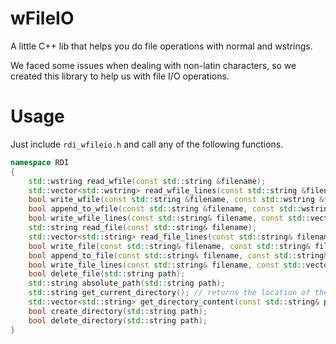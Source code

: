 # wFileIO
A little C++ lib that helps you do file operations with normal and wstrings.

We faced some issues when dealing with non-latin characters, so we created this library to help us with file I/O operations.

# Usage

Just include `rdi_wfileio.h` and call any of the following functions.
```c++
namespace RDI
{
	std::wstring read_wfile(const std::string &filename);
	std::vector<std::wstring> read_wfile_lines(const std::string &filename);
	bool write_wfile(const std::string &filename, const std::wstring &fileContent);
	bool append_to_wfile(const std::string &filename, const std::wstring &content);
	bool write_wfile_lines(const std::string& filename, const std::vector<std::wstring>& linesToWrite);
	std::string read_file(const std::string& filename);
	std::vector<std::string> read_file_lines(const std::string& filename);
	bool write_file(const std::string& filename, const std::string& fileContent);
	bool append_to_file(const std::string& filename, const std::string& content);
	bool write_file_lines(const std::string& filename, const std::vector<std::string>& linesToWrite);
	bool delete_file(std::string path);
	std::string absolute_path(std::string path);
	std::string get_current_directory(); // returns the location of the binary executable ex: "/home/rdi/bin"
	std::vector<std::string> get_directory_content(const std::string& path);
	bool create_directory(std::string path);
	bool delete_directory(std::string path);
}
```
